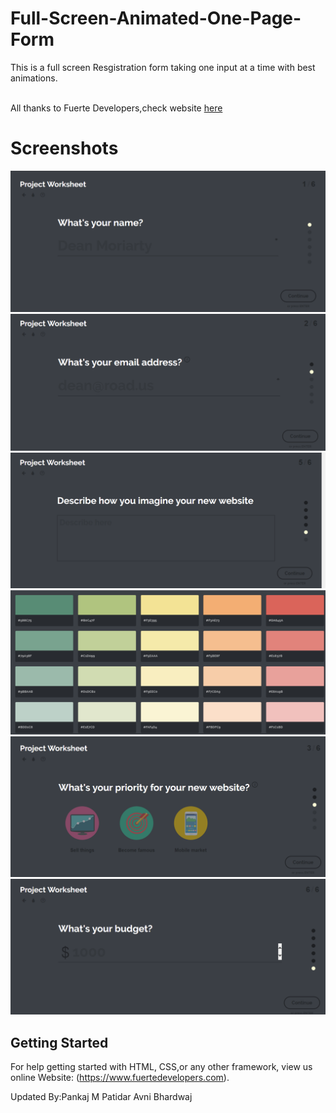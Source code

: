 # Full-Screen-Animated-One-Page-Form
This is a full screen Resgistration form taking one input at a time with best animations.

<br>
All thanks to Fuerte Developers,check website  <a href="https://www.fuertedevelopers.com" > here</a>
<br>

# Screenshots
<img src="img/1.png">
<img src="img/2.png">
<img src="img/3.png">
<img src="img/4.png">
<img src="img/5.png">
<img src="img/41.png">



## Getting Started

For help getting started with HTML, CSS,or any other framework, view us online
Website: (https://www.fuertedevelopers.com).

Updated By:Pankaj M Patidar
Avni Bhardwaj



	

